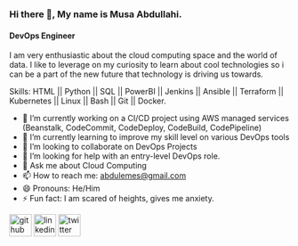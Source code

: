 ### Hi there 👋, My name is Musa Abdullahi.
#### DevOps Engineer
I am very enthusiastic about the cloud computing space and the world of data. I like to leverage on my curiosity to learn about cool technologies so i can be a part of the new future that technology is driving us towards.

Skills: HTML || Python || SQL || PowerBI || Jenkins || Ansible || Terraform || Kubernetes || Linux || Bash || Git || Docker.

- 🔭 I’m currently working on a CI/CD project using AWS managed services (Beanstalk, CodeCommit, CodeDeploy, CodeBuild, CodePipeline) 
- 🌱 I’m currently learning to improve my skill level on various DevOps tools 
- 👯 I’m looking to collaborate on DevOps Projects 
- 🤔 I’m looking for help with an entry-level DevOps role. 
- 💬 Ask me about Cloud Computing 
- 📫 How to reach me: abdulemes@gmail.com 
- 😄 Pronouns: He/Him 
- ⚡ Fun fact: I am scared of heights, gives me anxiety.  


[<img src='https://cdn.jsdelivr.net/npm/simple-icons@3.0.1/icons/github.svg' alt='github' height='40'>](https://github.com/abdulemes)  [<img src='https://cdn.jsdelivr.net/npm/simple-icons@3.0.1/icons/linkedin.svg' alt='linkedin' height='40'>](https://www.linkedin.com/in/www.linkedin.com/in/musaabdullahi/)  [<img src='https://cdn.jsdelivr.net/npm/simple-icons@3.0.1/icons/twitter.svg' alt='twitter' height='40'>](https://twitter.com/@kingwobe)  





<!---
abdulemes/abdulemes is a ✨ special ✨ repository because its `README.md` (this file) appears on your GitHub profile.
You can click the Preview link to take a look at your changes.
--->
